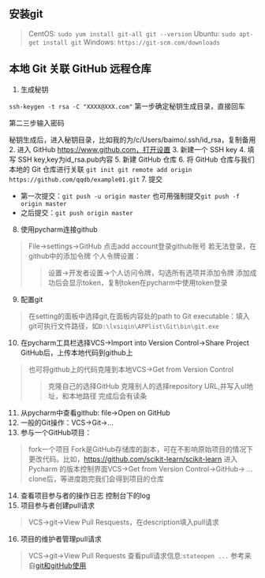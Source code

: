 ## 安装git
> CentOS:
  `
    sudo yum install git-all
    git --version
  `
> Ubuntu:
`
  sudo apt-get install git
`
> Windows:
`
  https://git-scm.com/downloads
`
## 本地 Git 关联 GitHub 远程仓库
1. 生成秘钥

  `ssh-keygen -t rsa -C "XXXX@XXX.com"`
  第一步确定秘钥生成目录，直接回车
  
  第二三步输入密码
  
  秘钥生成后，进入秘钥目录，比如我的为/c/Users/baimo/.ssh/id_rsa，复制备用
2. 进入 GitHub https://www.github.com，打开设置
3. 新建一个 SSH key
4. 填写 SSH key,key为id_rsa.pub内容
5. 新建 GitHub 仓库
6. 将 GitHub 仓库与我们本地的 Git 仓库进行关联
  `
    git init
    git remote add origin https://github.com/qqdb/example01.git
  `
7. 提交
  - 第一次提交：`git push -u origin master` 也可用强制提交`git push -f origin master`
  - 之后提交：`git push origin master`
8. 使用pycharm连接github
  > File->settings->GitHub 点击add account登录github账号
  > 若无法登录，在github中的添加令牌
  > 个人令牌设置：
  >> 设置->开发者设置->个人访问令牌，勾选所有选项并添加令牌
  >> 添加成功后会显示token，复制token在pycharm中使用token登录
9. 配置git
  > 在setting的面板中选择git,在面板内容处的path to Git executable：填入git可执行文件路径，如`D:\lvsiqin\APPlist\Git\bin\git.exe`
10. 在pycharm工具栏选择VCS->Import into Version Control->Share Project GitHub后，上传本地代码到github上
  > 也可将github上的代码克隆到本地VCS->Get from Version Control
  >> 克隆自己的选择GitHub
  >> 克隆别人的选择repository URL,并写入ul地址，和本地路径
  >> 完成后会有读条
11. 从pycharm中查看github: file->Open on GitHub
12. 一般的Git操作：VCS->Git->...
13. 参与一个GitHub项目：
  > fork一个项目 Fork是GitHub存储库的副本，可在不影响原始项目的情况下更改代码。比如，https://github.com/scikit-learn/scikit-learn
  > 进入 Pycharm 的版本控制界面VCS->Get from Version Control->GitHub-> ... clone后，等进度跑完我们会得到项目的仓库
14. 查看项目参与者的操作日志 控制台下的log
15. 项目参与者创建pull请求
  > VCS->git->View Pull Resquests，在description填入pull请求
16. 项目的维护者管理pull请求
  > VCS->git->View Pull Requests
  > 查看pull请求信息:`stateopen ...`
参考来自[git和gitHub使用](https://zhuanlan.zhihu.com/p/145649307)
